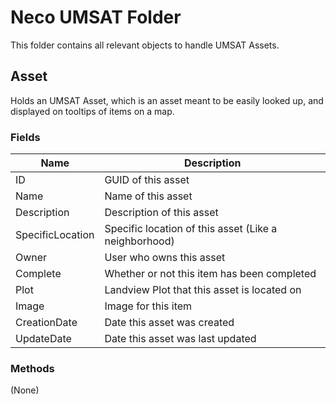 # Neco UMSAT Folder
This folder contains all relevant objects to handle UMSAT Assets.

## Asset
Holds an UMSAT Asset, which is an asset meant to be easily looked up, and displayed on tooltips of items on a map.

### Fields
|Name|Description|
|-|-|
|ID|GUID of this asset|
|Name|Name of this asset|
|Description|Description of this asset|
|SpecificLocation|Specific location of this asset (Like a neighborhood)|
|Owner|User who owns this asset|
|Complete|Whether or not this item has been completed|
|Plot|Landview Plot that this asset is located on|
|Image|Image for this item|
|CreationDate|Date this asset was created|
|UpdateDate|Date this asset was last updated|

### Methods
(None)

